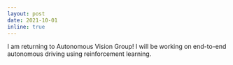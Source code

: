 ```yaml
---
layout: post
date: 2021-10-01
inline: true
---
```


I am returning to Autonomous Vision Group! I will be working on end-to-end autonomous driving using reinforcement learning.